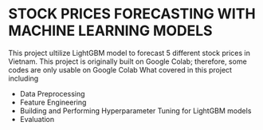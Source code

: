 # STOCK PRICES FORECASTING WITH MACHINE LEARNING MODELS

This project ultilize LightGBM model to forecast 5 different stock prices in Vietnam. This project is originally built on Google Colab; therefore, some codes are only usable on Google Colab
What covered in this project including 
- Data Preprocessing
- Feature Engineering
- Building and Performing Hyperparameter Tuning for LightGBM models
- Evaluation 
